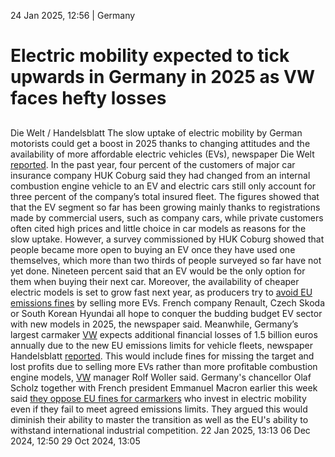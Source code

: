 24 Jan 2025, 12:56
| 
Germany
# Electric mobility expected to tick upwards in Germany in 2025 as VW faces hefty losses
## 
Die Welt / Handelsblatt
The slow uptake of electric mobility by German motorists could get a boost in 2025 thanks to changing attitudes and the availability of more affordable electric vehicles (EVs), newspaper Die Welt [reported](https://www.welt.de/wirtschaft/article255192046/E-Autos-Die-Deutschen-verschmaehen-Elektro-was-sich-jetzt-jedoch-aendern-koennte.html?icid=search.product.onsitesearch). In the past year, four percent of the customers of major car insurance company HUK Coburg said they had changed from an internal combustion engine vehicle to an EV and electric cars still only account for three percent of the company’s total insured fleet. The figures showed that that the EV segment so far has been growing mainly thanks to registrations made by commercial users, such as company cars, while private customers often cited high prices and little choice in car models as reasons for the slow uptake.
However, a survey commissioned by HUK Coburg showed that people became more open to buying an EV once they have used one themselves, which more than two thirds of people surveyed so far have not yet done. Nineteen percent said that an EV would be the only option for them when buying their next car. Moreover, the availability of cheaper electric models is set to grow fast next year, as producers try to [avoid EU emissions fines](https://www.cleanenergywire.org/news/bev-sales-germany-must-rise-75-year-meet-eu-fleet-emissions-limits-german-car-industry) by selling more EVs. French company Renault, Czech Skoda or South Korean Hyundai all hope to conquer the budding budget EV sector with new models in 2025, the newspaper said.
Meanwhile, Germany’s largest carmaker [VW](https://www.cleanenergywire.org/experts/vw-volkswagen) expects additional financial losses of 1.5 billion euros annually due to the new EU emissions limits for vehicle fleets, newspaper Handelsblatt [reported](https://www.handelsblatt.com/unternehmen/industrie/vw-erwartet-milliardenbelastung-durch-eu-flottenziele/100102797.html). This would include fines for missing the target and lost profits due to selling more EVs rather than more profitable combustion engine models, [VW](https://www.cleanenergywire.org/experts/vw-volkswagen) manager Rolf Woller said.
Germany's chancellor Olaf Scholz together with French president Emmanuel Macron earlier this week said [they oppose EU fines for carmarkers](https://www.cleanenergywire.org/news/france-and-germany-vow-resolute-eu-industry-policy-response-new-us-administration) who invest in electric mobility even if they fail to meet agreed emissions limits. They argued this would diminish their ability to master the transition as well as the EU's ability to withstand international industrial competition.
22 Jan 2025, 13:13
06 Dec 2024, 12:50
29 Oct 2024, 13:05